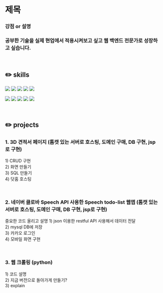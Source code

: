 <h1>제목</h1>
<!-- 🔥열정을 담은 신입 개발자 입니다🔥 -->
<h3>강점 or 설명</h3>
<h3>공부한 기술을 실제 현업에서 적용시켜보고 싶고 웹 백엔드 전문가로 성장하고 싶습니다.</h3>

<br>

<h2>✏️ skills</h2>
<div height="30px"></div>
<code><img src="https://img.shields.io/badge/JAVA-007396?style=flat&logo=JAVA&logoColor=white"/></code>
<code><img src="https://img.shields.io/badge/Python-3776AB?style=flat&logo=Python&logoColor=white"/></code>
<code><img src="https://img.shields.io/badge/HTML5-E34F26?style=flat&logo=HTML5&logoColor=white"/></code>
<code><img src="https://img.shields.io/badge/CSS3-1572B6?style=flat&logo=CSS3&logoColor=white"/></code>
<code><img src="https://img.shields.io/badge/JavaScript-F7DF1E?style=flat&logo=JavaScript&logoColor=white"/></code>

<code><img src="https://img.shields.io/badge/JSON-000000?style=flat&logo=JSON&logoColor=white"/></code>
<code><img src="https://img.shields.io/badge/RestfulAPI-ff8b00?style=flat&logo=RestfulAPI&logoColor=white"/></code>
<code><img src="https://img.shields.io/badge/MariaDB-003545?style=flat&logo=MariaDB&logoColor=white"/></code>
<code><img src="https://img.shields.io/badge/MySQL-4479A1?style=flat&logo=MySQL&logoColor=white"/></code>
<code><img src="https://img.shields.io/badge/Oracle-F80000?style=flat&logo=Oracle&logoColor=white"/></code>

<br>

<h2>✏️ projects</h2>
<h3>1. 3D 견적서 페이지 (톰캣 있는 서버로 호스팅, 도메인 구매, DB 구현, jsp로 구현)</h3>
<p>
  1) CRUD 구현 <br>
  2) 화면 만들기 <br>
  3) SQL 만들기 <br>
  4) 닷홈 호스팅 <br>
</p>
<br>

<h3>2. 네이버 클로바 Speech API 사용한 Speech todo-list 웹앱 (톰캣 있는 서버로 호스팅, 도메인 구매, DB 구현, jsp로 구현)</h3>
<p>
  중요한 코드 올리고 설명
  1) json 이용한 restful API 사용해서 데이터 전달 <br>
  2) mysql DB에 저장 <br>
  3) 카카오 로그인 <br>
  4) 모바일 화면 구현<br>
</p>
<br>

<h3>3. 웹 크롤링 (python)</h3>
<p>
  1) 코드 설명 <br>
  2) 지금 버전으로 돌아가게 만들기? <br>
  3) explain <br>
</p>
<br>
